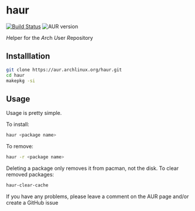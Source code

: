# haur

[![Build Status](https://travis-ci.com/karx1/haur.svg?branch=master)](https://travis-ci.com/karx1/haur) ![AUR version](https://img.shields.io/aur/version/haur)

*H*elper for the *A*rch *U*ser *R*epository

## Installlation

```bash
git clone https://aur.archlinux.org/haur.git
cd haur
makepkg -si
```

## Usage

Usage is pretty simple.

To install:
```bash
haur <package name>
```

To remove:
```bash
haur -r <package name>
```

Deleting a package only removes it from pacman, not the disk. To clear removed packages:
```bash
haur-clear-cache
```


If you have any problems, please leave a comment on the AUR page and/or create a GitHub issue
